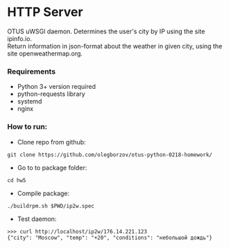 # HTTP Server
OTUS uWSGI daemon. Determines the user's city by IP using the site ipinfo.io.<br>
Return information in json-format about the weather in given city, using the site openweathermap.org.

### Requirements
- Python 3+ version required
- python-requests library
- systemd
- nginx

### How to run: 
- Clone repo from github:
```
git clone https://github.com/olegborzov/otus-python-0218-homework/
```
- Go to to package folder:
```
cd hw5
```
- Compile package:
```
./buildrpm.sh $PWD/ip2w.spec
```
- Test daemon:
```
>>> curl http://localhost/ip2w/176.14.221.123
{"city": "Moscow", "temp": "+20", "conditions": "небольшой дождь"}
```